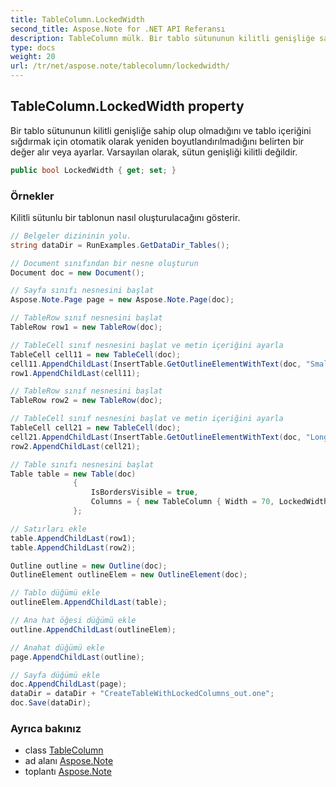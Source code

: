 ```yaml
---
title: TableColumn.LockedWidth
second_title: Aspose.Note for .NET API Referansı
description: TableColumn mülk. Bir tablo sütununun kilitli genişliğe sahip olup olmadığını ve tablo içeriğini sığdırmak için otomatik olarak yeniden boyutlandırılmadığını belirten bir değer alır veya ayarlar. Varsayılan olarak sütun genişliği kilitli değildir.
type: docs
weight: 20
url: /tr/net/aspose.note/tablecolumn/lockedwidth/
---
```

## TableColumn.LockedWidth property

Bir tablo sütununun kilitli genişliğe sahip olup olmadığını ve tablo içeriğini sığdırmak için otomatik olarak yeniden boyutlandırılmadığını belirten bir değer alır veya ayarlar. Varsayılan olarak, sütun genişliği kilitli değildir.

```csharp
public bool LockedWidth { get; set; }
```

### Örnekler

Kilitli sütunlu bir tablonun nasıl oluşturulacağını gösterir.

```csharp
// Belgeler dizininin yolu.
string dataDir = RunExamples.GetDataDir_Tables();

// Document sınıfından bir nesne oluşturun
Document doc = new Document();

// Sayfa sınıfı nesnesini başlat
Aspose.Note.Page page = new Aspose.Note.Page(doc);

// TableRow sınıf nesnesini başlat
TableRow row1 = new TableRow(doc);

// TableCell sınıf nesnesini başlat ve metin içeriğini ayarla
TableCell cell11 = new TableCell(doc);
cell11.AppendChildLast(InsertTable.GetOutlineElementWithText(doc, "Small text"));
row1.AppendChildLast(cell11);

// TableRow sınıf nesnesini başlat
TableRow row2 = new TableRow(doc);

// TableCell sınıf nesnesini başlat ve metin içeriğini ayarla
TableCell cell21 = new TableCell(doc);
cell21.AppendChildLast(InsertTable.GetOutlineElementWithText(doc, "Long   text    with    several   words and    spaces."));
row2.AppendChildLast(cell21);

// Table sınıfı nesnesini başlat
Table table = new Table(doc)
              {
                  IsBordersVisible = true,
                  Columns = { new TableColumn { Width = 70, LockedWidth = true } }
              };

// Satırları ekle
table.AppendChildLast(row1);
table.AppendChildLast(row2);

Outline outline = new Outline(doc);
OutlineElement outlineElem = new OutlineElement(doc);

// Tablo düğümü ekle
outlineElem.AppendChildLast(table);

// Ana hat öğesi düğümü ekle
outline.AppendChildLast(outlineElem);

// Anahat düğümü ekle
page.AppendChildLast(outline);

// Sayfa düğümü ekle
doc.AppendChildLast(page);
dataDir = dataDir + "CreateTableWithLockedColumns_out.one";
doc.Save(dataDir);
```

### Ayrıca bakınız

* class [TableColumn](../)
* ad alanı [Aspose.Note](../../tablecolumn/)
* toplantı [Aspose.Note](../../../)


